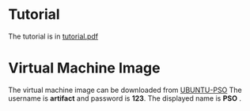 # Tutorial

The tutorial is in [tutorial.pdf](https://github.com/floatfeather/PSO/blob/master/artifact/tutorial.pdf)

# Virtual Machine Image

The virtual machine image can be downloaded from [UBUNTU-PSO](https://1drv.ms/f/s!AkrtmyeJeJbhatpyY6Q4PWhFs8U)
The username is __artifact__ and password is __123__.
The displayed name is __PSO__ .

